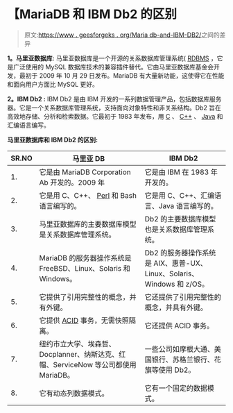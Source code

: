 # 【MariaDB 和 IBM Db2 的区别

> 原文:[https://www . geesforgeks . org/Maria db-and-IBM-DB2/](https://www.geeksforgeeks.org/difference-between-mariadb-and-ibm-db2/)之间的差异

**1。马里亚数据库:**
马里亚数据库是一个开源的关系数据库管理系统( [RDBMS](https://www.geeksforgeeks.org/rdbms-architecture/) ，它是广泛使用的 MySQL 数据库技术的兼容插件替代。它由马里亚数据库基金会开发，最初于 2009 年 10 月 29 日发布。MariaDB 有大量新功能，这使得它在性能和面向用户方面比 MySQL 更好。

**2。IBM Db2 :**
IBM Db2 是由 IBM 开发的一系列数据管理产品，包括数据库服务器。它是一个关系数据库管理系统，支持面向对象特性和非关系结构。Db2 旨在高效地存储、分析和检索数据。它最初于 1983 年发布，用 [C](https://www.geeksforgeeks.org/c-programming-language/) 、 [C++](https://www.geeksforgeeks.org/c-plus-plus/) 、 [Java](https://www.geeksforgeeks.org/java/) 和汇编语言编写。

**马里亚数据库和 IBM Db2 的区别:**

<center>

| SR.NO | 马里亚 DB | IBM Db2 |
| --- | --- | --- |
| 1. | 它是由 MariaDB Corporation Ab 开发的。2009 年 | 它是由 IBM 在 1983 年开发的。 |
| 2. | 它是用 C、C++、 [Perl](https://www.geeksforgeeks.org/perl-programming-language/) 和 Bash 语言编写的。 | 它是用 C、C++、汇编语言、Java 语言编写的。 |
| 3. | 马里亚数据库的主要数据库模型是关系数据库管理系统。 | Db2 的主要数据库模型也是关系数据库管理系统。 |
| 4. | MariaDB 的服务器操作系统是 FreeBSD、Linux、Solaris 和 Windows。 | Db2 的服务器操作系统是 AIX、惠普-UX、Linux、Solaris、Windows 和 z/OS。 |
| 5. | 它提供了引用完整性的概念，并有外键。 | 它还提供了引用完整性的概念，并具有外键。 |
| 6. | 它提供 [ACID](https://www.geeksforgeeks.org/acid-properties-in-dbms/) 事务，无需快照隔离。 | 它还提供 ACID 事务。 |
| 7. | 纽约市立大学、埃森哲、Docplanner、纳斯达克、红帽、ServiceNow 等公司都使用 MariaDB。 | 一些公司如摩根大通、美国银行、苏格兰银行、花旗等使用 Db2。 |
| 8. | 它有动态列数据模式。 | 它有一个固定的数据模式。 |

</center>